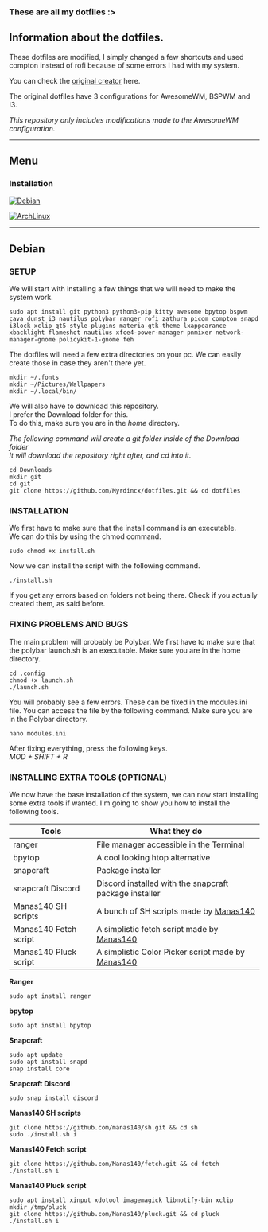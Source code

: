 ### These are all my dotfiles :>

## Information about the dotfiles.

These dotfiles are modified, I simply changed a few shortcuts and used compton instead of rofi because of some errors I had with my system.

You can check the [original creator](https://github.com/Manas140/dotfiles) here.

The original dotfiles have 3 configurations for AwesomeWM, BSPWM and I3.

*This repository only includes modifications made to the AwesomeWM configuration.*

---

## Menu

### Installation 

[![Debian](https://img.shields.io/badge/Debian-A81D33?style=for-the-badge&logo=debian&logoColor=white)](#debian)

[![ArchLinux](https://img.shields.io/badge/Arch_Linux-1793D1?style=for-the-badge&logo=arch-linux&logoColor=white)](#arch)


---

## Debian

### SETUP

We will start with installing a few things that we will need to make the system work.

```
sudo apt install git python3 python3-pip kitty awesome bpytop bspwm cava dunst i3 nautilus polybar ranger rofi zathura picom compton snapd i3lock xclip qt5-style-plugins materia-gtk-theme lxappearance xbacklight flameshot nautilus xfce4-power-manager pnmixer network-manager-gnome policykit-1-gnome feh
```

The dotfiles will need a few extra directories on your pc.
We can easily create those in case they aren't there yet.

```
mkdir ~/.fonts
mkdir ~/Pictures/Wallpapers
mkdir ~/.local/bin/
```

We will also have to download this repository.\
I prefer the Download folder for this.\
To do this, make sure you are in the *home* directory.

*The following command will create a git folder inside of the Download folder*\
*It will download the repository right after, and cd into it.*

```
cd Downloads
mkdir git
cd git
git clone https://github.com/Myrdincx/dotfiles.git && cd dotfiles
```

### INSTALLATION
We first have to make sure that the install command is an executable.\
We can do this by using the chmod command.
```
sudo chmod +x install.sh
```
Now we can install the script with the following command.

```
./install.sh 
```

If you get any errors based on folders not being there.
Check if you actually created them, as said before.

### FIXING PROBLEMS AND BUGS

The main problem will probably be Polybar. 
We first have to make sure that the polybar launch.sh is an executable.
Make sure you are in the home directory.
```
cd .config
chmod +x launch.sh
./launch.sh
```
You will probably see a few errors.
These can be fixed in the modules.ini file.
You can access the file by the following command.
Make sure you are in the Polybar directory.
```
nano modules.ini
```
After fixing everything, press the following keys.\
*MOD + SHIFT + R*

### INSTALLING EXTRA TOOLS (OPTIONAL)

We now have the base installation of the system, we can now start installing some extra tools if wanted.
I'm going to show you how to install the following tools.

Tools | What they do
------------ | -------------
ranger | File manager accessible in the Terminal 
bpytop | A cool looking htop alternative
snapcraft | Package installer
snapcraft Discord | Discord installed with the snapcraft package installer
Manas140 SH scripts | A bunch of SH scripts made by [Manas140](https://github.com/Manas140/sh)
Manas140 Fetch script | A simplistic fetch script made by [Manas140](https://github.com/Manas140/fetch)
Manas140 Pluck script | A simplistic Color Picker script made by [Manas140](https://github.com/Manas140/pluck)

**Ranger**
```
sudo apt install ranger
```

**bpytop**
```
sudo apt install bpytop
```

**Snapcraft**
```
sudo apt update
sudo apt install snapd
snap install core
```

**Snapcraft Discord**
```
sudo snap install discord
```

**Manas140 SH scripts**
```
git clone https://github.com/manas140/sh.git && cd sh
sudo ./install.sh i
```
**Manas140 Fetch script**
```
git clone https://github.com/Manas140/fetch.git && cd fetch
./install.sh i
```
**Manas140 Pluck script**
```
sudo apt install xinput xdotool imagemagick libnotify-bin xclip
mkdir /tmp/pluck
git clone https://github.com/Manas140/pluck.git && cd pluck
./install.sh i
```
